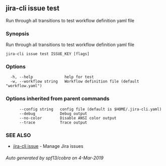 ## jira-cli issue test

Run through all transitions to test workflow definition yaml file

### Synopsis

Run through all transitions to test workflow definition yaml file

```
jira-cli issue test ISSUE_KEY [flags]
```

### Options

```
  -h, --help              help for test
  -w, --workflow string   Workflow definition file (default "workflow.yaml")
```

### Options inherited from parent commands

```
      --config string   config file (default is $HOME/.jira-cli.yaml)
      --debug           Debug output
      --no-color        Disable ANSI color output
      --trace           Trace output
```

### SEE ALSO

* [jira-cli issue](jira-cli_issue.md)	 - Manage Jira issues

###### Auto generated by spf13/cobra on 4-Mar-2019
